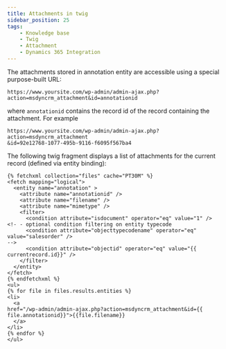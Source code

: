 ```yaml
---
title: Attachments in twig
sidebar_position: 25
tags:
    - Knowledge base
    - Twig
    - Attachment
    - Dynamics 365 Integration
---
```


The attachments stored in annotation entity are accessible using a special purpose-built URL:

```
https://www.yoursite.com/wp-admin/admin-ajax.php?action=msdyncrm_attachment&id=annotationid​​​​
```

where `annotationid` contains the record id of the record containing the attachment. For example

```
https://www.yoursite.com/wp-admin/admin-ajax.php?action=msdyncrm_attachment
&id=92e12768-1077-495b-9116-f6095f567ba4
```

The following twig fragment displays a list of attachments for the current record (defined via entity binding):

```
{​​​​​% fetchxml collection="files" cache="PT30M" %}​​​​​
<fetch mapping="logical">
  <entity name="annotation" >
    <attribute name="annotationid" />
    <attribute name="filename" />
    <attribute name="mimetype" />
    <filter>
      <condition attribute="isdocument" operator="eq" value="1" />
<!- - optional condition filtering on entity typecode
      <condition attribute="objecttypecodename" operator="eq" value="salesorder" /> 
-->
      <condition attribute="objectid" operator="eq" value="{​​​​​{​​​​​currentrecord.id}​​​​​}​​​​​" />
    </filter>
  </entity>
</fetch>
{​​​​​% endfetchxml %}​​​​​
<ul>
{​​​​​% for file in files.results.entities %}​​​​​
<li>
  <a 
href="/wp-admin/admin-ajax.php?action=msdyncrm_attachment&id={​​​​​{​​​​​file.annotationid}​​​​​}​​​​​">{​​​​​{​​​​​file.filename}​​​​​}
  ​​​​​</a>
</li>
{​​​​​% endfor %}​​​​​
</ul>
```